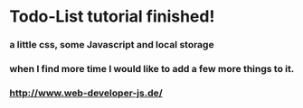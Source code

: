 # Todo-List tutorial finished!

### a little css, some Javascript and local storage
### when I find more time I would like to add a few more things to it.

### http://www.web-developer-js.de/
